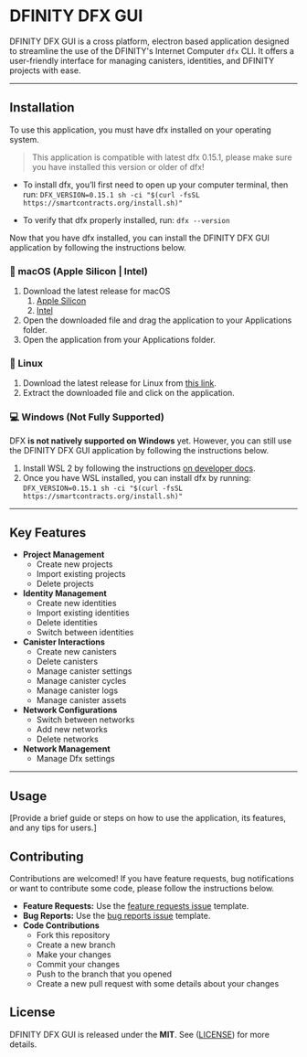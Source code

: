 # DFINITY DFX GUI

DFINITY DFX GUI is a cross platform, electron based application designed to streamline the use of the DFINITY's Internet Computer `dfx` CLI. It offers a user-friendly interface for managing canisters, identities, and DFINITY projects with ease.
  
---

## Installation

To use this application, you must have dfx installed on your operating system. 

> This application is compatible with latest dfx 0.15.1, please make sure you have installed this version or older of dfx!

- To install dfx, you’ll first need to open up your computer terminal, then run:
```DFX_VERSION=0.15.1 sh -ci "$(curl -fsSL https://smartcontracts.org/install.sh)"```

- To verify that dfx properly installed, run:
```dfx --version```

Now that you have dfx installed, you can install the DFINITY DFX GUI application by following the instructions below.

###  macOS (Apple Silicon | Intel)

1. Download the latest release for macOS 
   1. [Apple Silicon](#)
   2. [Intel](#)
2. Open the downloaded file and drag the application to your Applications folder.
3. Open the application from your Applications folder.

### 🐧 Linux

1. Download the latest release for Linux from [this link](#).
2. Extract the downloaded file and click on the application.

### 💻 Windows (Not Fully Supported)

DFX **is not natively supported on Windows** yet. However, you can still use the DFINITY DFX GUI application by following the instructions below.

1. Install WSL 2 by following the instructions [on developer docs](https://internetcomputer.org/docs/current/developer-docs/setup/install/).
2. Once you have WSL installed, you can install dfx by running: 
   ```DFX_VERSION=0.15.1 sh -ci "$(curl -fsSL https://smartcontracts.org/install.sh)"```

---

## Key Features
- **Project Management**
  - Create new projects
  - Import existing projects
  - Delete projects
- **Identity Management**
  - Create new identities
  - Import existing identities
  - Delete identities
  - Switch between identities
- **Canister Interactions**
  - Create new canisters
  - Delete canisters
  - Manage canister settings
  - Manage canister cycles
  - Manage canister logs
  - Manage canister assets
- **Network Configurations**
  - Switch between networks
  - Add new networks
  - Delete networks
- **Network Management**
  - Manage Dfx settings

---

## Usage

[Provide a brief guide or steps on how to use the application, its features, and any tips for users.]

## Contributing

Contributions are welcomed! If you have feature requests, bug notifications or want to contribute some code, please follow the instructions below.
-  **Feature Requests:** Use the [feature requests issue](https://github.com/tolgayayci/dfinity-dfx-gui/issues/new?assignees=tolgayayci&labels=feature-request&projects=&template=feature-request.md&title=%5BFEAT%5D) template.
-  **Bug Reports:** Use the [bug reports issue](https://github.com/tolgayayci/dfinity-dfx-gui/issues/new?assignees=tolgayayci&labels=bug&projects=&template=bug-report.md&title=%5BBUG%5D) template. 
-  **Code Contributions**
   -  Fork this repository
   -  Create a new branch
   -  Make your changes
   -  Commit your changes
   -  Push to the branch that you opened
   -  Create a new pull request with some details about your changes
  
## License

DFINITY DFX GUI is released under the **MIT**. See ([LICENSE](https://github.com/tolgayayci/dfinity-dfx-gui/blob/main/LICENSE)) for more details.
